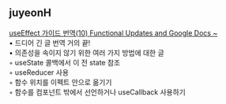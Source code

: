 <h2>juyeonH</h2><a href="https://www.notion.so/study66/A-Complete-Guide-to-useEffect-e4d7d28d98f442ddb3352e643140aea0#752fc3bb489c4e4bb63c24c31e7d06ee">useEffect 가이드 번역(10) Functional Updates and Google Docs ~</a><br>• 드디어 긴 글 번역 거의 끝!<br>• 의존성을 속이지 않기 위한 여러 가지 방법에 대한 글<br>    ◦ useState 콜백에서 이 전 state 참조<br>    ◦ useReducer 사용<br>    ◦ 함수 위치를 이펙트 안으로 옮기기<br>    ◦ 함수를 컴포넌트 밖에서 선언하거나 useCallback 사용하기